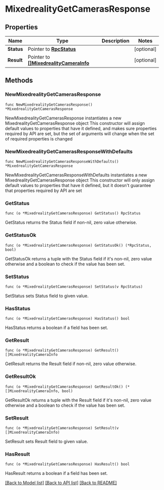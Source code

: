 # MixedrealityGetCamerasResponse

## Properties

Name | Type | Description | Notes
------------ | ------------- | ------------- | -------------
**Status** | Pointer to [**RpcStatus**](RpcStatus.md) |  | [optional] 
**Result** | Pointer to [**[]MixedrealityCameraInfo**](MixedrealityCameraInfo.md) |  | [optional] 

## Methods

### NewMixedrealityGetCamerasResponse

`func NewMixedrealityGetCamerasResponse() *MixedrealityGetCamerasResponse`

NewMixedrealityGetCamerasResponse instantiates a new MixedrealityGetCamerasResponse object
This constructor will assign default values to properties that have it defined,
and makes sure properties required by API are set, but the set of arguments
will change when the set of required properties is changed

### NewMixedrealityGetCamerasResponseWithDefaults

`func NewMixedrealityGetCamerasResponseWithDefaults() *MixedrealityGetCamerasResponse`

NewMixedrealityGetCamerasResponseWithDefaults instantiates a new MixedrealityGetCamerasResponse object
This constructor will only assign default values to properties that have it defined,
but it doesn't guarantee that properties required by API are set

### GetStatus

`func (o *MixedrealityGetCamerasResponse) GetStatus() RpcStatus`

GetStatus returns the Status field if non-nil, zero value otherwise.

### GetStatusOk

`func (o *MixedrealityGetCamerasResponse) GetStatusOk() (*RpcStatus, bool)`

GetStatusOk returns a tuple with the Status field if it's non-nil, zero value otherwise
and a boolean to check if the value has been set.

### SetStatus

`func (o *MixedrealityGetCamerasResponse) SetStatus(v RpcStatus)`

SetStatus sets Status field to given value.

### HasStatus

`func (o *MixedrealityGetCamerasResponse) HasStatus() bool`

HasStatus returns a boolean if a field has been set.

### GetResult

`func (o *MixedrealityGetCamerasResponse) GetResult() []MixedrealityCameraInfo`

GetResult returns the Result field if non-nil, zero value otherwise.

### GetResultOk

`func (o *MixedrealityGetCamerasResponse) GetResultOk() (*[]MixedrealityCameraInfo, bool)`

GetResultOk returns a tuple with the Result field if it's non-nil, zero value otherwise
and a boolean to check if the value has been set.

### SetResult

`func (o *MixedrealityGetCamerasResponse) SetResult(v []MixedrealityCameraInfo)`

SetResult sets Result field to given value.

### HasResult

`func (o *MixedrealityGetCamerasResponse) HasResult() bool`

HasResult returns a boolean if a field has been set.


[[Back to Model list]](../README.md#documentation-for-models) [[Back to API list]](../README.md#documentation-for-api-endpoints) [[Back to README]](../README.md)


